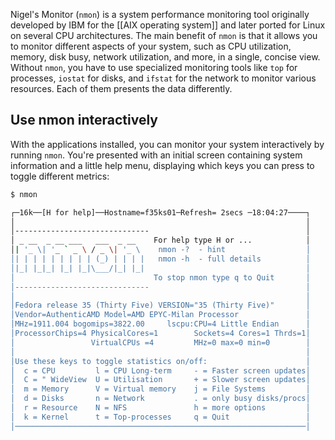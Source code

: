 
Nigel's Monitor (`nmon`) is a system performance monitoring tool originally developed by IBM for the [[AIX operating system]] and later ported for Linux on several CPU architectures.
The main benefit of `nmon` is that it allows you to monitor different aspects of your system, such as CPU utilization, memory, disk busy, network utilization, and more, in a single, concise view. Without `nmon`, you have to use specialized monitoring tools like `top` for processes, `iostat` for disks, and `ifstat` for the network to monitor various resources. Each of them presents the data differently.

## Use nmon interactively

With the applications installed, you can monitor your system interactively by running `nmon`. You're presented with an initial screen containing system information and a little help menu, displaying which keys you can press to toggle different metrics:

```bash
$ nmon

┌─16k──[H for help]──Hostname=f35ks01─Refresh= 2secs ─18:04:27────┐
│                                                                 │
│------------------------------                                   │
│ _ __  _ __ ___   ___  _ __    For help type H or ...            │
│| '_ \| '_ ` _ \ / _ \| '_ \    nmon -?  - hint                  │
│| | | | | | | | | (_) | | | |   nmon -h  - full details          │
│|_| |_|_| |_| |_|\___/|_| |_|                                    │
│                               To stop nmon type q to Quit       │
│------------------------------                                   │
│                                                                 │
│Fedora release 35 (Thirty Five) VERSION="35 (Thirty Five)"       │
│Vendor=AuthenticAMD Model=AMD EPYC-Milan Processor               │
│MHz=1911.004 bogomips=3822.00     lscpu:CPU=4 Little Endian      │
│ProcessorChips=4 PhysicalCores=1        Sockets=4 Cores=1 Thrds=1│
│                 VirtualCPUs =4         MHz=0 max=0 min=0        │
│                                                                 │
│Use these keys to toggle statistics on/off:                      │
│  c = CPU         l = CPU Long-term     - = Faster screen updates│
│  C = " WideView  U = Utilisation       + = Slower screen updates│
│  m = Memory      V = Virtual memory    j = File Systems         │
│  d = Disks       n = Network           . = only busy disks/procs│
│  r = Resource    N = NFS               h = more options         │
│  k = Kernel      t = Top-processes     q = Quit                 │
│─────────────────────────────────────────────────────────────────│
```
